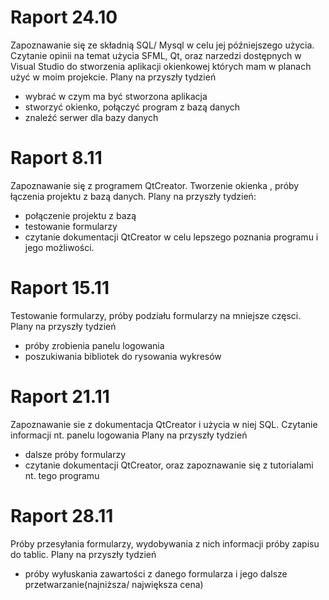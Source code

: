 # Raport 24.10
Zapoznawanie się ze składnią SQL/ Mysql w celu jej późniejszego użycia. Czytanie opinii na temat użycia SFML, Qt, oraz narzedzi
dostępnych w Visual Studio do stworzenia aplikacji okienkowej których mam w planach użyć w moim projekcie.
Plany na przyszły tydzień 
* wybrać w czym ma być stworzona aplikacja 
* stworzyć okienko, połączyć program z bazą danych
* znaleźć serwer dla bazy danych

# Raport 8.11
Zapoznawanie się z programem QtCreator. Tworzenie okienka , próby łączenia projektu z bazą danych. 
Plany na przyszły tydzień:
* połączenie projektu z bazą
* testowanie formularzy
* czytanie dokumentacji QtCreator w celu lepszego poznania programu i jego możliwości.

# Raport 15.11
Testowanie formularzy, próby podziału formularzy na mniejsze częsci. 
Plany na przyszły tydzień 
* próby zrobienia panelu logowania 
* poszukiwania bibliotek do rysowania wykresów 

# Raport 21.11 
Zapoznawanie sie z dokumentacja QtCreator i użycia w niej SQL. 
Czytanie informacji nt. panelu logowania 
Plany na przyszły tydzień 
* dalsze próby formularzy
* czytanie dokumentacji QtCreator, oraz zapoznawanie się z tutorialami nt. tego programu

# Raport 28.11
Próby przesyłania formularzy, wydobywania z nich informacji próby zapisu do tablic. 
Plany na przyszły tydzień 
* próby wyłuskania zawartości z danego formularza i jego dalsze przetwarzanie(najniższa/ największa cena)
